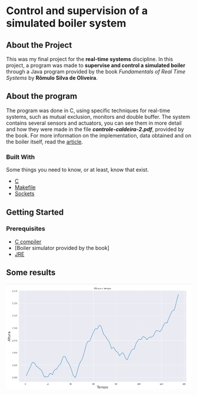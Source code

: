 <!-- Title -->
# Control and supervision of a simulated boiler system

<!-- ABOUT THE PROJECT -->
## About the Project

This was my final project for the **real-time systems** discipline. In this project, a program was made to **supervise and control a simulated boiler** through a Java program provided by the book *Fundamentals of Real Time Systems* by **Rômulo Silva de Oliveira**.

<!-- About the program -->
## About the program

The program was done in C, using specific techniques for real-time systems, such as mutual exclusion, monitors and double buffer. The system contains several sensors and actuators, you can see them in more detail and how they were made in the file ***controle-caldeira-2.pdf***, provided by the book. For more information on the implementation, data obtained and on the boiler itself, read the [article](https://github.com/brenocg1/Control-and-supervision-of-a-simulated-boiler-system/blob/master/Controle_e_supervis_o_de_um_sistema_de_caldeira_simulado.pdf).

### Built With
Some things you need to know, or at least, know that exist.

* [C](http://www.open-std.org/jtc1/sc22/wg14/)
* [Makefile](https://www.gnu.org/software/make/manual/make.html#Introduction)
* [Sockets](https://www.geeksforgeeks.org/socket-programming-cc/)

<!-- GETTING STARTED -->
## Getting Started

### Prerequisites

* [C compiler](https://gcc.gnu.org/)
* [Boiler simulator provided by the book]
* [JRE](https://www.java.com/pt_BR/download/)

<!-- Some results -->
## Some results
![height in test 1](plots/t1_altura.png)